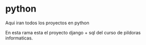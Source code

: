 # python
Aqui iran todos los proyectos en python

En esta rama esta el proyecto django + sql del curso de pildoras informaticas.